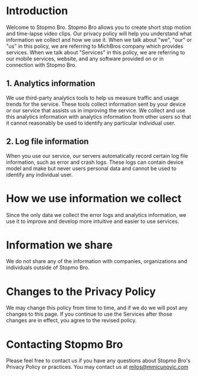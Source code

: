 # Introduction #
Welcome to Stopmo Bro. Stopmo Bro allows you to create short stop motion and time-lapse video clips.
Our privacy policy will help you understand what information we collect and how we use it. When we talk about "we", "our" or "us" in this policy, we are referring to MichBros company which provides services. When we talk about "Services" in this policy, we are referring to our mobile services, website, and any software provided on or in connection with Stopmo Bro.
## 1. Analytics information ##
We use third-party analytics tools to help us measure traffic and usage trends for the service. These tools collect information sent by your device or our service that assists us in improving the service. We collect and use this analytics information with analytics information from other users so that it cannot reasonably be used to identify any particular individual user. 
## 2. Log file information ##
When you use our service, our servers automatically record certain log file information, such as error and crash logs. These logs can contain device model and make but never users personal data and cannot be used to identify any individual user.

# How we use information we collect #
Since the only data we collect the error logs and analytics information, we use it to improve and develop more intuitive and easier to use services.

# Information we share #
We do not share any of the information with companies, organizations and individuals outside of Stopmo Bro.

# Changes to the Privacy Policy #
We may change this policy from time to time, and if we do we will post any changes to this page. If you continue to use the Services after those changes are in effect, you agree to the revised policy.

# Contacting Stopmo Bro #
Please feel free to contact us if you have any questions about Stopmo Bro's Privacy Policy or practices. You may contact us at milos@mmicunovic.com

